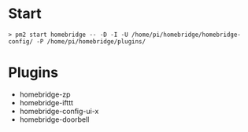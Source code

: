 # Start

```
> pm2 start homebridge -- -D -I -U /home/pi/homebridge/homebridge-config/ -P /home/pi/homebridge/plugins/
```

# Plugins

* homebridge-zp
* homebridge-ifttt
* homebridge-config-ui-x
* homebridge-doorbell